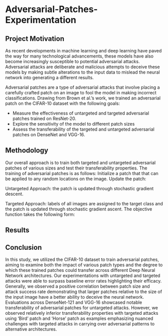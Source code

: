 # Adversarial-Patches-Experimentation

## Project Motivation
As recent developments in machine learning and deep learning have paved the way for many technological advancements, these models have also become increasingly susceptible to potential adversarial attacks. Adversarial attacks are deliberate and malicious attempts to deceive these models by making subtle alterations to the input data to mislead the neural network into generating a different results. 

Adversarial patches are a type of adversarial attacks that involve placing a carefully crafted patch on an image to fool the model in making incorrect classifications. Drawing from Brown et al.’s work, we trained an adversarial patch on the CIFAR-10 dataset with the following goals:
- Measure the effectiveness of untargeted and targeted adversarial patches trained on ResNet-20. 
- Explore the sensitivity of the model to different patch sizes
- Assess the transferability of the targeted and untargeted adversarial patches on DenseNet and VGG-16.

## Methodology
Our overall approach is to train both targeted and untargeted adversarial patches of various sizes and test their transferability properties. The training of adversarial patches is as follows: 
Initialize a patch that that can be applied to any random locations on the image. 
Update the patch:

Untargeted Approach: the patch is updated through stochastic gradient descent.


Targeted Approach: labels of all images are assigned to the target class and the patch is updated through stochastic gradient ascent. The objective function takes the following form:

## Results

## Conclusion
In this study, we utilized the CIFAR-10 dataset to train adversarial patches, aiming to examine both the impact of various patch types and the degree to which these trained patches could transfer across different Deep Neural Network architectures. Our experimentations with untargeted and targeted attacks were able to surpass baseline error rates highlighting their efficacy. Generally, we observed a positive correlation between patch size and attack success rate demonstrating that larger patches relative to the size of the input image have a better ability to deceive the neural network. Evaluations across DenseNet-121 and VGG-16 showcased notable transferability of adversarial patches for untargeted attacks. However, we observed relatively inferior transferability properties with targeted attacks using ‘Bird’ patch and ‘Horse’ patch as examples emphasizing nuanced challenges with targeted attacks in carrying over adversarial patterns to alternative architectures.



